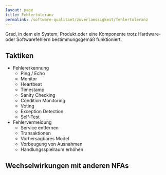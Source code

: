 ```yaml
---
layout: page
title: Fehlertoleranz
permalink: /software-qualitaet/zuverlaessigkeit/fehlertoleranz
---
```


Grad, in dem ein System, Produkt oder eine Komponente trotz Hardware- oder Softwarefehlern bestimmungsgemäß funktioniert.

## Taktiken

* Fehlererkennung
  * Ping / Echo
  * Monitor
  * Heartbeat
  * Timestamp
  * Sanity Checking
  * Condition Monitoring
  * Voting
  * Exception Detection
  * Self-Test
* Fehlervermeidung
  * Service entfernen
  * Transaktionen
  * Vorhersagbares Model
  * Vorbeugung von Ausnahmen
  * Handlungsspielraum erhöhen

## Wechselwirkungen mit anderen NFAs

